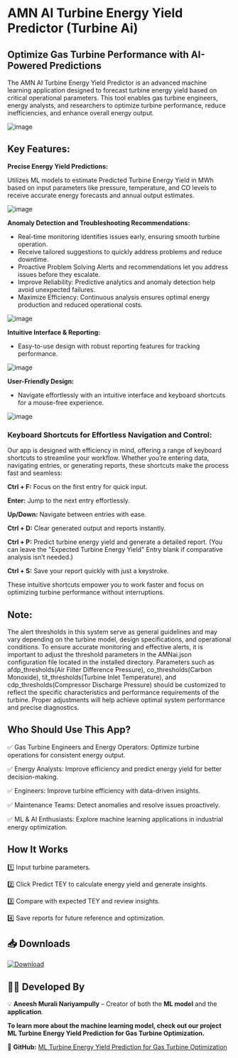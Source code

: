 # AMN AI Turbine Energy Yield Predictor (Turbine Ai)
## Optimize Gas Turbine Performance with AI-Powered Predictions
The AMN AI Turbine Energy Yield Predictor is an advanced machine learning application designed to forecast turbine energy yield based on critical operational parameters. This tool enables gas turbine engineers, energy analysts, and researchers to optimize turbine performance, reduce inefficiencies, and enhance overall energy output.

![image](https://github.com/user-attachments/assets/bc4888d1-1786-4bb8-9261-284cd294751c)



## Key Features:
**Precise Energy Yield Predictions:** 

Utilizes ML models to estimate Predicted Turbine Energy Yield in MWh based on input parameters like pressure, temperature, and CO levels to receive accurate energy forecasts and annual output estimates.

![image](https://github.com/user-attachments/assets/b91baa45-8aeb-41df-ab3a-7ed21e0997c9)

**Anomaly Detection and Troubleshooting Recommendations:** 

* Real-time monitoring identifies issues early, ensuring smooth turbine operation.
* Receive tailored suggestions to quickly address problems and reduce downtime.
* Proactive Problem Solving Alerts and recommendations let you address issues before they escalate.
* Improve Reliability: Predictive analytics and anomaly detection help avoid unexpected failures.
* Maximize Efficiency: Continuous analysis ensures optimal energy production and reduced operational costs.

![image](https://github.com/user-attachments/assets/3a52d440-36af-45d6-ba0b-e9adabafc958)



**Intuitive Interface & Reporting:** 

* Easy-to-use design with robust reporting features for tracking performance.
  
![image](https://github.com/user-attachments/assets/3c338a6d-85e9-433b-8e90-89948dc70e40)





**User-Friendly Design:** 

* Navigate effortlessly with an intuitive interface and keyboard shortcuts for a mouse-free experience.

![image](https://github.com/user-attachments/assets/f2c8c810-0aa8-4366-a7d8-9a6d9ef94865)

### Keyboard Shortcuts for Effortless Navigation and Control:
Our app is designed with efficiency in mind, offering a range of keyboard shortcuts to streamline your workflow. Whether you’re entering data, navigating entries, or generating reports, these shortcuts make the process fast and seamless:

**Ctrl + F:** 
Focus on the first entry for quick input.

**Enter:** 
Jump to the next entry effortlessly.

**Up/Down:**
Navigate between entries with ease.

**Ctrl + D:**
Clear generated output and reports instantly.

**Ctrl + P:**
Predict turbine energy yield and generate a detailed report. (You can leave the "Expected Turbine Energy Yield" Entry blank if comparative analysis isn’t needed.)

**Ctrl + S:**
Save your report quickly with just a keystroke.

These intuitive shortcuts empower you to work faster and focus on optimizing turbine performance without interruptions.

## Note:
The alert thresholds in this system serve as general guidelines and may vary depending on the turbine model, design specifications, and operational conditions. To ensure accurate monitoring and effective alerts, it is important to adjust the threshold parameters in the AMNai.json configuration file located in the installed directory. Parameters such as afdp_thresholds(Air Filter Difference Pressure), co_thresholds(Carbon Monoxide), tit_thresholds(Turbine Inlet Temperature), and cdp_thresholds(Compressor Discharge Pressure) should be customized to reflect the specific characteristics and performance requirements of the turbine. Proper adjustments will help achieve optimal system performance and precise diagnostics.

## Who Should Use This App?

✅ Gas Turbine Engineers  and Energy Operators: Optimize turbine operations for consistent energy output.

✅ Energy Analysts: Improve efficiency and predict energy yield for better decision-making.

✅ Engineers: Improve turbine efficiency with data-driven insights.

✅ Maintenance Teams: Detect anomalies and resolve issues proactively.

✅ ML & AI Enthusiasts: Explore machine learning applications in industrial energy optimization.

## How It Works

1️⃣ Input turbine parameters.

2️⃣ Click Predict TEY to calculate energy yield and generate insights.

3️⃣ Compare with expected TEY and review insights.

4️⃣ Save reports for future reference and optimization.

## 📥 Downloads  
[![Download](https://img.shields.io/badge/Download_App-Turbine_Ai_v1.0.0-blue)](https://github.com/aneeshmurali-n/AI-Turbine-Energy-Yield-Predictor/releases/download/v1.0.0/AMN.Ai.Turbine.Energy.Yield.Predictor.Setup.exe)

## 👨‍💻 Developed By  
💡 **Aneesh Murali Nariyampully** – Creator of both the **ML model** and the **application**.  

**To learn more about the machine learning model, check out our project ML Turbine Energy Yield Prediction for Gas Turbine Optimization.**

🔗 **GitHub:** [ML Turbine Energy Yield Prediction for Gas Turbine Optimization](https://github.com/aneeshmurali-n/ML-Turbine-Energy-Yield-Prediction-for-Gas-Turbine-Optimization)  
 



